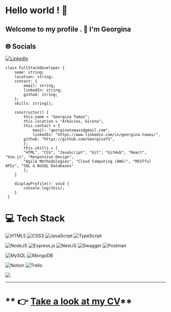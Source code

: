 # Hello world ! :cowboy_hat_face:

## Welcome to my profile . :wave: I'm Georgina

## 🌐 Socials

[![LinkedIn](https://img.shields.io/badge/LinkedIn-%230077B5.svg?logo=linkedin&logoColor=white)](https://linkedin.com/in/georgina-tomas)

    class FullStackDeveloper {
        name: string;
        location: string;
        contact: {
            email: string;
            linkedIn: string;
            github: string;
        };
        skills: string[];

        constructor() {
            this.name = "Georgina Tomas";
            this.location = "Arbúcies, Girona";
            this.contact = {
                email: "georginatomass@gmail.com",
                linkedIn: "https://www.linkedin.com/in/georgina-tomas/",
            github: "https://github.com/GeorginaTS",
            };
            this.skills = [
            "HTML", "CSS", "JavaScript", "Git", "GitHub", "React", "Vue.js", "Responsive Design",
            "Agile Methodologies", "Cloud Computing (AWS)", "RESTful APIs", "SQL & NoSQL Databases"
            ];
        }

        displayProfile(): void {
            console.log(this);
        }
     }


# 💻 Tech Stack

![HTML5](https://img.shields.io/badge/html5-%23E34F26.svg?style=for-the-badge&logo=html5&logoColor=white)
![CSS3](https://img.shields.io/badge/css3-%231572B6.svg?style=for-the-badge&logo=css3&logoColor=white)
![JavaScript](https://img.shields.io/badge/javascript-%23323330.svg?style=for-the-badge&logo=javascript&logoColor=%23F7DF1E)
![TypeScript](https://img.shields.io/badge/typescript-%23007ACC.svg?style=for-the-badge&logo=typescript&logoColor=white)

![NodeJS](https://img.shields.io/badge/node.js-6DA55F?style=for-the-badge&logo=node.js&logoColor=white) ![Express.js](https://img.shields.io/badge/express.js-%23404d59.svg?style=for-the-badge&logo=express&logoColor=%2361DAFB) ![NestJS](https://img.shields.io/badge/nestjs-%23E0234E.svg?style=for-the-badge&logo=nestjs&logoColor=white) ![Swagger](https://img.shields.io/badge/-Swagger-%23Clojure?style=for-the-badge&logo=swagger&logoColor=white) ![Postman](https://img.shields.io/badge/Postman-FF6C37?style=for-the-badge&logo=postman&logoColor=white)

![MySQL](https://img.shields.io/badge/mysql-%2300000f.svg?style=for-the-badge&logo=mysql&logoColor=white) ![MongoDB](https://img.shields.io/badge/MongoDB-%234ea94b.svg?style=for-the-badge&logo=mongodb&logoColor=white)

![Notion](https://img.shields.io/badge/Notion-%23000000.svg?style=for-the-badge&logo=notion&logoColor=white) ![Trello](https://img.shields.io/badge/Trello-%23026AA7.svg?style=for-the-badge&logo=Trello&logoColor=white)

![](https://github-readme-stats.vercel.app/api/top-langs/?username=GeorginaTS&theme=dark&hide_border=true&include_all_commits=false&count_private=false&layout=compact)

--- 
 # ** 👉 [Take a look at my CV](cv.md)**